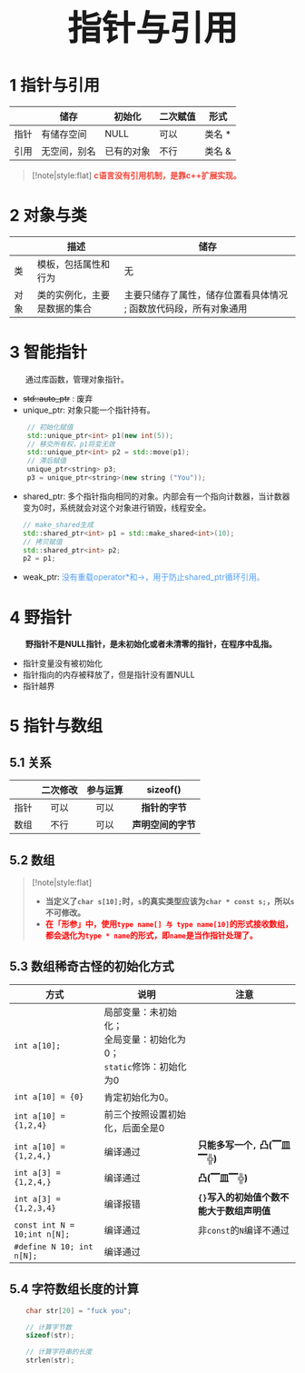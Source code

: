 
 <h1 style="font-size:60px;text-align:center;">指针与引用</h1>

# 1 指针与引用


   |      | 储存         | 初始化     | 二次赋值 | 形式   |
   | ---- | ------------ | ---------- | -------- | ------ |
   | 指针 | 有储存空间   | NULL       | 可以     | 类名 * |
   | 引用 | 无空间，别名 | 已有的对象 | 不行     | 类名 & |


> [!note|style:flat]
> <font color="#f44336" style="font-weight:bold">c语言没有引用机制，是靠c++扩展实现。</font>

# 2 对象与类

   |      | 描述                         | 储存                                                              |
   | ---- | ---------------------------- | ----------------------------------------------------------------- |
   | 类   | 模板，包括属性和行为         | 无                                                                |
   | 对象 | 类的实例化，主要是数据的集合 | 主要只储存了属性，储存位置看具体情况 ; 函数放代码段，所有对象通用 |

# 3 智能指针

&emsp;&emsp;通过库函数<memory>，管理对象指针。

-  ~~std::auto_ptr~~ : 废弃
- unique_ptr: 对象只能一个指针持有。
    ```cpp
     // 初始化赋值
     std::unique_ptr<int> p1(new int(5));
     // 移交所有权，p1将变无效
     std::unique_ptr<int> p2 = std::move(p1);
     // 滞后赋值
     unique_ptr<string> p3;
     p3 = unique_ptr<string>(new string ("You"));
    ```
- shared_ptr: 多个指针指向相同的对象。内部会有一个指向计数器，当计数器变为0时，系统就会对这个对象进行销毁，线程安全。
    ```cpp
    // make_shared生成
    std::shared_ptr<int> p1 = std::make_shared<int>(10);
    // 拷贝赋值
    std::shared_ptr<int> p2;
    p2 = p1;
    ```
- weak_ptr: <font color="#4c9df8">没有重载operator*和->，用于防止shared_ptr循环引用。</font>

# 4 野指针
&emsp;&emsp;**野指针不是NULL指针，是未初始化或者未清零的指针，在程序中乱指。**

- 指针变量没有被初始化
- 指针指向的内存被释放了，但是指针没有置NULL 
- 指针越界

# 5 指针与数组

## 5.1 关系
   
|       | 二次修改 | 参与运算 |      sizeof()      |
| :---: | :------: | :------: | :----------------: |
| 指针  |   可以   |   可以   |   **指针的字节**   |
| 数组  |   不行   |   可以   | **声明空间的字节** |

## 5.2 数组

> [!note|style:flat]
> - **当定义了`char s[10];`时，`s`的真实类型应该为`char * const s;`，所以`s`不可修改。**
> - <span style="color:red;font-weight:bold"> 在「形参」中，使用`type name[] 与 type name[10]`的形式接收数组，都会退化为`type * name`的形式，即`name`是当作指针处理了。 </span>

## 5.3 数组稀奇古怪的初始化方式

| 方式                         | 说明                                                                      | 注意                                       |
| ---------------------------- | ------------------------------------------------------------------------- | ------------------------------------------ |
| `int a[10];`                 | 局部变量：未初始化；<br> 全局变量：初始化为0；<br>`static`修饰：初始化为0 |                                            |
| `int a[10] = {0}`            | 肯定初始化为0。                                                           |                                            |
| `int a[10] = {1,2,4}`        | 前三个按照设置初始化，后面全是0                                           |                                            |
| `int a[10] = {1,2,4,}`       | 编译通过                                                                  | **只能多写一个`,` 凸(▔皿▔╬)**              |
| `int a[3] = {1,2,4,}`        | 编译通过                                                                  | **凸(▔皿▔╬)**                              |
| `int a[3] = {1,2,3,4}`       | 编译报错                                                                  | **`{}`写入的初始值个数不能大于数组声明值** |
| `const int N = 10;int n[N];` | 编译通过                                                                  | 非`const`的`N`编译不通过                   |
| `#define N 10; int n[N];`    | 编译通过                                                                  |                                            |

## 5.4 字符数组长度的计算

```cpp
    char str[20] = "fuck you";

    // 计算字节数
    sizeof(str);

    // 计算字符串的长度
    strlen(str);
```


